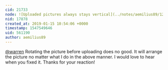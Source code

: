 ```yaml
---
cid: 21733
node: ![Uploaded pictures always stays vertical](../notes/aemilius89/12-12-2018/uploaded-pictures-always-stays-vertical)
nid: 17878
created_at: 2019-01-15 10:54:06 +0000
timestamp: 1547549646
uid: 561190
author: aemilius89
---
```


 [@warren](/profile/warren) Rotating the picture before uploading does no good. It will arrange the picture no matter what I do in the above manner. I would love to hear when you fixed it. Thanks for your reaction!